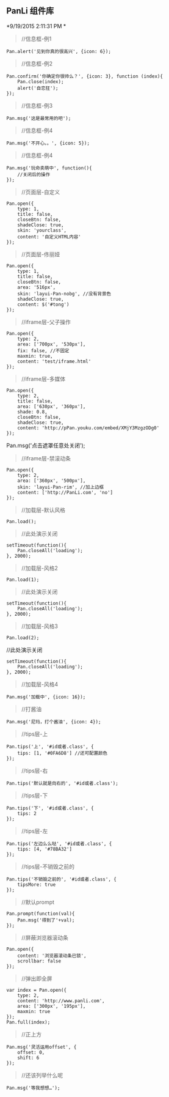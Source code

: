 ## PanLi 组件库 

*9/19/2015 2:11:31 PM *

> //信息框-例1


    Pan.alert('见到你真的很高兴', {icon: 6});



> //信息框-例2


    Pan.confirm('你确定你很帅么？', {icon: 3}, function	(index){
    	Pan.close(index);
    	alert('自恋狂');
    });



> //信息框-例3


    Pan.msg('这是最常用的吧');



> //信息框-例4


    Pan.msg('不开心。。', {icon: 5});



> //信息框-例4


    Pan.msg('玩命卖萌中', function(){
    	//关闭后的操作
    });



> //页面层-自定义


    Pan.open({
	    type: 1,
	    title: false,
	    closeBtn: false,
	    shadeClose: true,
	    skin: 'yourclass',
	    content: '自定义HTML内容'
    });



> //页面层-佟丽娅


    Pan.open({
	    type: 1,
	    title: false,
	    closeBtn: false,
	    area: '516px',
	    skin: 'layui-Pan-nobg', //没有背景色
	    shadeClose: true,
	    content: $('#tong')
    });



> //iframe层-父子操作


    Pan.open({
	    type: 2,
	    area: ['700px', '530px'],
	    fix: false, //不固定
	    maxmin: true,
	    content: 'test/iframe.html'
    });
    


> //iframe层-多媒体


    Pan.open({
	    type: 2,
	    title: false,
	    area: ['630px', '360px'],
	    shade: 0.8,
	    closeBtn: false,
	    shadeClose: true,
	    content: 'http://pPan.youku.com/embed/XMjY3MzgzODg0'
    });


Pan.msg('点击遮罩任意处关闭');



> //iframe层-禁滚动条


    Pan.open({
	    type: 2,
	    area: ['360px', '500px'],
	    skin: 'layui-Pan-rim', //加上边框
	    content: ['http://PanLi.com', 'no']
    });



> //加载层-默认风格


    Pan.load();


> //此处演示关闭


    setTimeout(function(){
    	Pan.closeAll('loading');
    }, 2000);



> //加载层-风格2


    Pan.load(1);


> //此处演示关闭


    setTimeout(function(){
    	Pan.closeAll('loading');
    }, 2000);



> //加载层-风格3


    Pan.load(2);
    

//此处演示关闭


    setTimeout(function(){
    	Pan.closeAll('loading');
    }, 2000);
    


> //加载层-风格4


    Pan.msg('加载中', {icon: 16});



> //打酱油


    Pan.msg('尼玛，打个酱油', {icon: 4});



> //tips层-上


    Pan.tips('上', '#id或者.class', {
    	tips: [1, '#0FA6D8'] //还可配置颜色
    });



> //tips层-右


    Pan.tips('默认就是向右的', '#id或者.class');



> //tips层-下


    Pan.tips('下', '#id或者.class', {
    	tips: 2
    });



> //tips层-左


    Pan.tips('左边么么哒', '#id或者.class', {
    	tips: [4, '#78BA32']
    });



> //tips层-不销毁之前的


    Pan.tips('不销毁之前的', '#id或者.class', {
    	tipsMore: true
    });
    


> //默认prompt


    Pan.prompt(function(val){
    	Pan.msg('得到了'+val);
    });



> //屏蔽浏览器滚动条


    Pan.open({
    	content: '浏览器滚动条已锁',
    	scrollbar: false
    });



> //弹出即全屏


    var index = Pan.open({
    	type: 2,
    	content: 'http://www.panli.com',
    	area: ['300px', '195px'],
    	maxmin: true
    });
    Pan.full(index);



> //正上方


    Pan.msg('灵活运用offset', {
    	offset: 0,
    	shift: 6
    });



> //还该列举什么呢


    Pan.msg('等我想想…');
